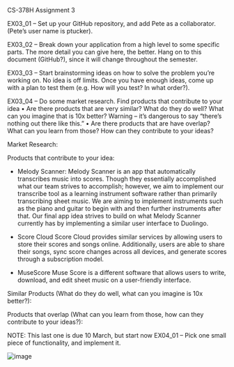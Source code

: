 CS-378H Assignment 3

EX03_01 – Set up your GitHub repository, and add Pete as a collaborator. (Pete’s user name is ptucker).

EX03_02 – Break down your application from a high level to some specific parts. The more detail you can give here, the better. Hang on to this document (GitHub?), since it will change throughout the semester.

EX03_03 – Start brainstorming ideas on how to solve the problem you’re working on. No idea is off limits. Once you have enough ideas, come up with a plan to test them (e.g. How will you test? In what order?).

EX03_04 – Do some market research. Find products that contribute to your idea
•	Are there products that are very similar? What do they do well? What can you imagine that is 10x better? Warning – it’s dangerous to say “there’s nothing out there like this.”
•	Are there products that are have overlap? What can you learn from those? How can they contribute to your ideas?

Market Research:

Products that contribute to your idea:
-	Melody Scanner:
Melody Scanner is an app that automatically transcribes music into scores. Though they essentially accomplished what our team strives to accomplish; however, we aim to implement our transcribe tool as a learning instrument software rather than primarily transcribing sheet music. We are aiming to implement instruments such as the piano and guitar to begin with and then further instruments after that. Our final app idea strives to build on what Melody Scanner currently has by implementing a similar user interface to Duolingo.

    

-	Score Cloud
Score Cloud provides similar services by allowing users to store their scores and songs online. Additionally, users are able to share their songs, sync score changes across all devices, and generate scores through a subscription model. 

   

-	MuseScore
Muse Score is a different software that allows users to write, download, and edit sheet music on a user-friendly interface. 

   




Similar Products (What do they do well, what can you imagine is 10x better?):

Products that overlap (What can you learn from those, how can they contribute to your ideas?):


NOTE: This last one is due 10 March, but start now
EX04_01 – Pick one small piece of functionality, and implement it. 


![image](https://user-images.githubusercontent.com/100454212/222328136-949dfb8b-63da-4fc4-8049-2e5e1752b718.png)
